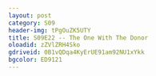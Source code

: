 ```yaml
---
layout: post 
category: S09 
header-img: tPgOuZK5UTY 
title: S09E22 -- The One With The Donor 
oloadid: zZVlZRH4Sko 
gdriveid: 0B1vQDqa4KyErUE91am92NU1xYkk 
bgcolor: ED9121
--- 
```

<!--more--> 
